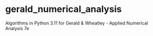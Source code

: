 # gerald_numerical_analysis
Algorithms in Python 3.11 for Gerald & Wheatley - Applied Numerical Analysis 7e
